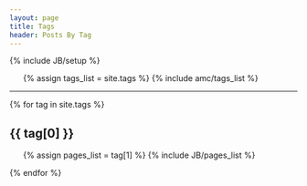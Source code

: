 ```yaml
---
layout: page
title: Tags
header: Posts By Tag
---
```

{% include JB/setup %}

<ul class="tag_box inline">
  {% assign tags_list = site.tags %}  
  {% include amc/tags_list %}
</ul>
<hr>

{% for tag in site.tags %} 
  <h2 id="{{ tag[0] }}">{{ tag[0] }}</h2>
  <ul>
    {% assign pages_list = tag[1] %}  
    {% include JB/pages_list %}
  </ul>
{% endfor %}
